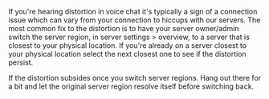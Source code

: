 <p>If you're hearing distortion in voice chat it's typically a sign of a connection issue which can vary from your connection to hiccups with our servers. The most common fix to the distortion is to have your server owner/admin switch the server region, in server settings &gt; overview, to a server that is closest to your physical location. If you're already on a server closest to your physical location select the next closest one to see if the distortion persist.</p>
<p>If the distortion subsides once you switch server regions. Hang out there for a bit and let the original server region resolve itself before switching back. </p>